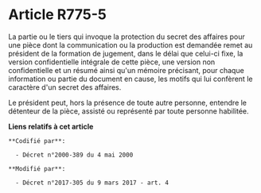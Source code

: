 # Article R775-5

La partie ou le tiers qui invoque la protection du secret des affaires pour une pièce dont la communication ou la production
est demandée remet au président de la formation de jugement, dans le délai que celui-ci fixe, la version confidentielle
intégrale de cette pièce, une version non confidentielle et un résumé ainsi qu'un mémoire précisant, pour chaque information
ou partie du document en cause, les motifs qui lui confèrent le caractère d'un secret des affaires. 

Le président peut, hors la présence de toute autre personne, entendre le détenteur de la pièce, assisté ou représenté par
toute personne habilitée.

**Liens relatifs à cet article**

	**Codifié par**:

	  - Décret n°2000-389 du 4 mai 2000

	**Modifié par**:

	  - Décret n°2017-305 du 9 mars 2017 - art. 4
